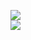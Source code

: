 [![](https://img.shields.io/badge/Made%20With-Github%20Spray-lightgrey.svg?style=for-the-badge&logo=github)](https://github.com/Annihil/github-spray#25350)  
[![](https://i.imgur.com/2DrTn0Z.gif)](https://github.com/Annihil/github-spray)